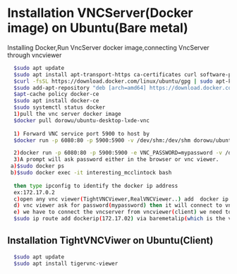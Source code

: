 






# Installation  VNCServer(Docker image) on Ubuntu(Bare metal)




Installing Docker,Run VncServer docker image,connecting VncServer through vncviewer


```bash
  $sudo apt update
  $sudo apt install apt-transport-https ca-certificates curl software-properties-common
  $curl -fsSL https://download.docker.com/linux/ubuntu/gpg | sudo apt-key add -
  $sudo add-apt-repository "deb [arch=amd64] https://download.docker.com/linux/ubuntu focal stable"
  $apt-cache policy docker-ce
  $sudo apt install docker-ce
  $sudo systemctl status docker
  1)pull the vnc server docker image
  $docker pull dorowu/ubuntu-desktop-lxde-vnc
  
  1) Forward VNC service port 5900 to host by
  $docker run -p 6080:80 -p 5900:5900 -v /dev/shm:/dev/shm dorowu/ubuntu-desktop-lxde-vnc

  2)docker run -p 6080:80 -p 5900:5900 -e VNC_PASSWORD=mypassword -v /dev/shm:/dev/shm dorowu/ubuntu-desktop-lxde-vnc
  3)A prompt will ask password either in the browser or vnc viewer.
 a)$sudo docker ps
 b)$sudo docker exec -it interesting_mcclintock bash
  
  then type ipconfig to identify the docker ip address
  ex:172.17.0.2
  c)open any vnc viewer(TightVNCViewer,RealVNCViewer..) add  docker ip address:vncserverport (172.17.0.2:5900) 
  d) vnc viewer ask for password(mypassword) then it will connect to vncserver
  e) we have to connect the vncserver from vncviewer(client) we need to add a route in vncviewer(pc)
  $sudo ip route add dockerip(172.17.02) via baremetalip(which is the vncserver is installed (192.168.138.123))
```
  
## Installation  TightVNCViwer on Ubuntu(Client)
```bash
  $sudo apt update
  $sudo apt install tigervnc-viewer
  ```




















    

















    

















    















    

















    
















    
